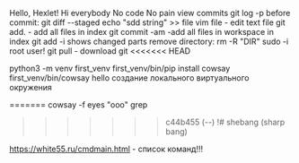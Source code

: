Hello, Hexlet!
Hi everybody
No code No pain
view commits git log -p
before commit: git diff --staged
echo "sdd string" >> file
vim file - edit text file
git add. - add all files in index
git commit -am  -add all files in workspace in index
git add -i  shows changed parts
remove directory: rm -R "DIR"
sudo -i root user!
git pull - download git
<<<<<<< HEAD

python3 -m venv first_venv
first_venv/bin/pip install cowsay
first_venv/bin/cowsay hello создание локального виртуального окружения

=======
cowsay -f eyes "ooo"
grep
>>>>>>> c44b455 (--)
!# shebang (sharp bang)


https://white55.ru/cmdmain.html - список команд!!!
